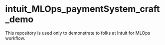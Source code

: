 # intuit_MLOps_paymentSystem_craft_demo
This repository is used only to demonstrate to folks at Intuit for MLOps workflow.
